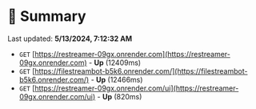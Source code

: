 # 📖 Summary
Last updated: **5/13/2024, 7:12:32 AM**

- `GET` [https://restreamer-09gx.onrender.com](https://restreamer-09gx.onrender.com) - **Up** (12409ms)
- `GET` [https://filestreambot-b5k6.onrender.com/](https://filestreambot-b5k6.onrender.com/) - **Up** (12466ms)
- `GET` [https://restreamer-09gx.onrender.com/ui](https://restreamer-09gx.onrender.com/ui) - **Up** (820ms)
